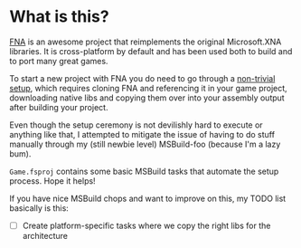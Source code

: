 # What is this?

[FNA](https://github.com/FNA-XNA/FNA) is an awesome project that reimplements the original Microsoft.XNA libraries. It is cross-platform by default and has been used both to build and to port many great games.

To start a new project with FNA you do need to go through a [non-trivial setup](https://github.com/FNA-XNA/FNA/wiki/1:-Setting-Up-FNA), which requires cloning FNA and referencing it in your game project, downloading native libs and copying them over into your assembly output after building your project.

Even though the setup ceremony is not devilishly hard to execute or anything like that, I attempted to mitigate the issue of having to do stuff manually through my (still newbie level) MSBuild-foo (because I'm a lazy bum).

`Game.fsproj` contains some basic MSBuild tasks that automate the setup process. Hope it helps!

If you have nice MSBuild chops and want to improve on this, my TODO list basically is this:

- [ ] Create platform-specific tasks where we copy the right libs for the architecture
